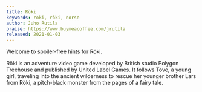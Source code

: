 ```yaml
---
title: Röki
keywords: roki, röki, norse
author: Juho Rutila
praise: https://www.buymeacoffee.com/jrutila
released: 2021-01-03
---
```


Welcome to spoiler-free hints for Röki.

Röki is an adventure video game developed by British studio Polygon Treehouse and published by United Label Games. It follows Tove, a young girl, traveling into the ancient wilderness to rescue her younger brother Lars from Röki, a pitch-black monster from the pages of a fairy tale.

